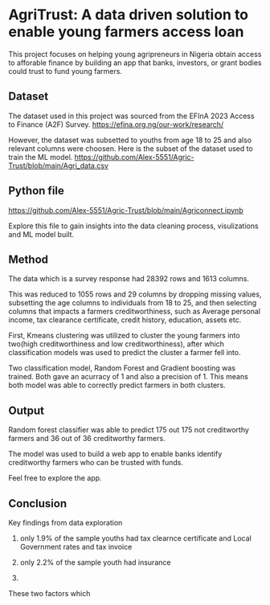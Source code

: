 
# AgriTrust: A data driven solution to enable young farmers access loan

This project focuses on helping young agripreneurs in Nigeria obtain access to afforable finance by building an app that banks, investors, or grant bodies could trust to fund young farmers.



## Dataset
The dataset used in this project was sourced from the EFInA 2023 Access to Finance (A2F) Survey.
https://efina.org.ng/our-work/research/

However, the dataset was subsetted to youths from age 18 to 25 and also relevant columns were choosen. 
Here is the subset of the dataset used to train the ML model. https://github.com/Alex-5551/Agric-Trust/blob/main/Agri_data.csv



## Python file
https://github.com/Alex-5551/Agric-Trust/blob/main/Agriconnect.ipynb

Explore this file to gain insights into the data cleaning process, visulizations and ML model built.
## Method
The data which is a survey response had 28392 rows and 1613 columns. 

This was reduced to 1055 rows and 29 columns by dropping missing values, subsetting the age columns to individuals from 18 to 25, and then selecting columns that impacts a farmers creditworthiness, such as Average personal income, tax clearance certificate, credit history, education, assets etc. 

First, Kmeans clustering was utilized to cluster the young farmers into two(high creditworthiness and low creditworthiness), after which classification models was used to predict the cluster a farmer fell into.

Two classification model, Random Forest and Gradient boosting was trained. Both gave an acurracy of 1 and also a precision of 1. This means both model was able to correctly predict farmers in both clusters.





## Output
Random forest classifier was able to predict 175 out 175 not creditworthy farmers and 36 out of 36 creditworthy farmers.

The model was used to build a web app to enable banks identify creditworthy farmers who can be trusted with funds.

Feel free to explore the app.

## Conclusion
Key findings from data exploration

1. only 1.9% of the sample youths had tax clearnce certificate and Local Government rates and tax invoice

2. only 2.2% of the sample youth had insurance

3. 

These two factors which